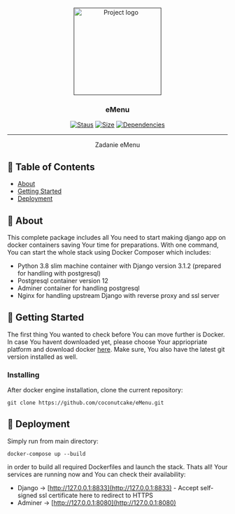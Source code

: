 <p align="center">
  <a href="" rel="noopener">
 <img width=200px height=200px src="http://mign.pl/adds/logoemenu.png" alt="Project logo"></a>
</p>

<h3 align="center">eMenu</h3>

<div align="center">

[![Staus](https://img.shields.io/travis/coconutcake/eMenu)](https://travis-ci.org/github/coconutcake/eMenu)
[![Size](https://img.shields.io/github/repo-size/coconutcake/eMenu?style=flat-square)]()
[![Dependencies](https://img.shields.io/requires/github/coconutcake/eMenu)](https://requires.io/github/coconutcake/eMenu/requirements/?branch=main)


</div>

---

<p align="center"> Zadanie eMenu
    <br> 
</p>

## 📝 Table of Contents

- [About](#about)
- [Getting Started](#getting_started)
- [Deployment](#deployment)



## 🧐 About <a name = "about"></a>

This complete package includes all You need to start making django app on docker containers saving Your time for preparations. With one command, You can start the whole stack using Docker Composer which includes:
- Python 3.8 slim machine container with Django version 3.1.2 (prepared for handling with postgresql)
- Postgresql container version 12
- Adminer container for handling postgresql
- Nginx for handling upstream Django with reverse proxy and ssl server

## 🏁 Getting Started <a name = "getting_started"></a>

The first thing You wanted to check before You can move further is Docker. In case You havent downloaded yet, please choose Your appriopriate platform and download docker [here](https://www.docker.com/get-started). Make sure, You also have the latest git version installed as well.

### Installing

After docker engine installation, clone the current repository:
```
git clone https://github.com/coconutcake/eMenu.git
```

## 🚀 Deployment <a name = "deployment"></a>

Simply run from main directory:

```
docker-compose up --build
```
in order to build all required Dockerfiles and launch the stack. 
Thats all! 
Your services are running now and You can check their availability:

- Django -> [http://127.0.0.1:8833](http://127.0.0.1:8833) - Accept self-signed ssl certificate here to redirect to HTTPS
- Adminer -> [http://127.0.0.1:8080](http://127.0.0.1:8080)
